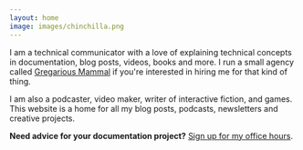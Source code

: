```yaml
---
layout: home
image: images/chinchilla.png
---
```


I am a technical communicator with a love of explaining technical concepts in documentation, blog posts, videos, books and more. I run a small agency called [Gregarious Mammal](https://gregariousmammal.com) if you're interested in hiring me for that kind of thing.

I am also a podcaster, video maker, writer of interactive fiction, and games. This website is a home for all my blog posts, podcasts, newsletters and creative projects.

**Need advice for your documentation project?** [Sign up for my office hours](http://bit.ly/ddofficehours).